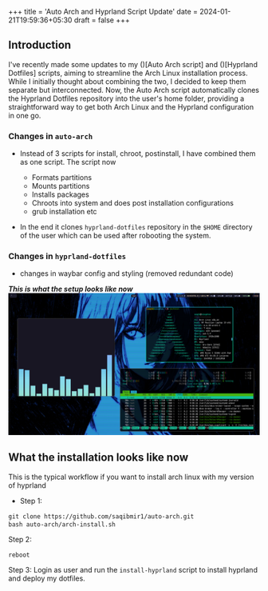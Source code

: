 +++
title = 'Auto Arch and Hyprland Script Update'
date = 2024-01-21T19:59:36+05:30
draft = false
+++
## Introduction

I've recently made some updates to my ()[Auto Arch script] and ()[Hyprland Dotfiles] scripts, aiming to streamline the Arch Linux installation process. While I initially thought about combining the two, I decided to keep them separate but interconnected. Now, the Auto Arch script automatically clones the Hyprland Dotfiles repository into the user's home folder, providing a straightforward way to get both Arch Linux and the Hyprland configuration in one go.



### Changes in ```auto-arch```
- Instead of 3 scripts for install, chroot, postinstall, I have combined them as one script. The script now
    - Formats partitions
    - Mounts partitions
    - Installs packages
    - Chroots into system and does post installation configurations
    - grub installation etc

- In the end it clones ```hyprland-dotfiles``` repository in the ```$HOME``` directory of the user which can be used after robooting the system.

### Changes in ```hyprland-dotfiles```
- changes in waybar config and styling (removed redundant code)

***This is what the setup looks like now***
![sex.png](sex.png "sex?")

## What the installation looks like now
This is the typical workflow if you want to install arch linux with my version of hyprland

- Step 1:
```shell
git clone https://github.com/saqibmir1/auto-arch.git
bash auto-arch/arch-install.sh

```

Step 2:
```shell
reboot
```

Step 3:
Login as user and run the ```install-hyprland``` script to install hyprland and deploy my dotfiles.



